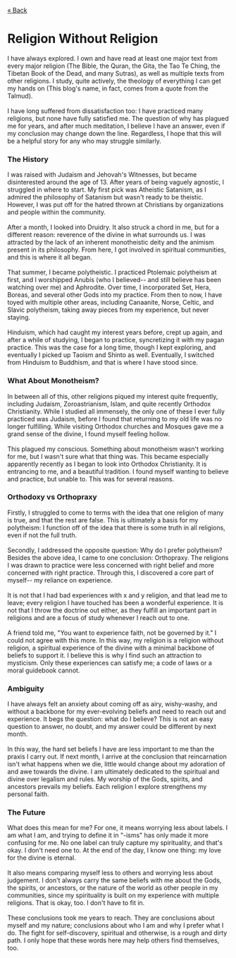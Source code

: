 [« Back](https://jademoroes.github.io/essays/home)<br>
# Religion Without Religion<br>
I have always explored. I own and have read at least one major text from every major religion (The Bible, the Quran, the Gita, the Tao Te Ching, the Tibetan Book of the Dead, and many Sutras), as well as multiple texts from other religions. I study, quite actively, the theology of everything I can get my hands on (This blog's name, in fact, comes from a quote from the Talmud).<br>
<br>
I have long suffered from dissatisfaction too: I have practiced many religions, but none have fully satisfied me. The question of why has plagued me for years, and after much meditation, I believe I have an answer, even if my conclusion may change down the line. Regardless, I hope that this will be a helpful story for any who may struggle similarly.<br>
### The History<br>
I was raised with Judaism and Jehovah's Witnesses, but became disinterested around the age of 13. After years of being vaguely agnostic, I struggled in where to start. My first pick was Atheistic Satanism, as I admired the philosophy of Satanism but wasn't ready to be theistic. However, I was put off for the hatred thrown at Christians by organizations and people within the community. <br>
<br>
After a month, I looked into Druidry. It also struck a chord in me, but for a different reason: reverence of the divine in what surrounds us. I was attracted by the lack of an inherent monotheistic deity and the animism present in its philosophy. From here, I got involved in spiritual communities, and this is where it all began.<br>
<br>
That summer, I became polytheistic. I practiced Ptolemaic polytheism at first, and I worshipped Anubis (who I believed-- and still believe has been watching over me) and Aphrodite. Over time, I incorporated Set, Hera, Boreas, and several other Gods into my practice. From then to now, I have toyed with multiple other areas, including Canaanite, Norse, Celtic, and Slavic polytheism, taking away pieces from my experience, but never staying.<br>
<br>
Hinduism, which had caught my interest years before, crept up again, and after a while of studying, I began to practice, syncretizing it with my pagan practice. This was the case for a long time, though I kept exploring, and eventually I picked up Taoism and Shinto as well. Eventually, I switched from Hinduism to Buddhism, and that is where I have stood since.<br>
### What About Monotheism?<br>
In between all of this, other religions piqued my interest quite frequently, including Judaism, Zoroastrianism, Islam, and quite recently Orthodox Christianity. While I studied all immensely, the only one of these I ever fully practiced was Judaism, before I found that ​returning to my old life was no longer fulfilling. While visiting Orthodox churches and Mosques gave me a grand sense of the divine, I found myself feeling hollow.<br>
<br>
This plagued my conscious. Something about monotheism wasn't working for me, but I wasn't sure what that thing was. This became especially apparently recently as I began to look into Orthodox Christianity. It is entrancing to me, and a beautiful tradition. I found myself wanting to believe and practice, but unable to. This was for several reasons.<br>
### Orthodoxy vs Orthopraxy<br>
Firstly, I struggled to come to terms with the idea that one religion of many is true, and that the rest are false. This is ultimately a basis for my polytheism: I function off of the idea that there is some truth in all religions, even if not the full truth. <br>
<br>
Secondly, I addressed the opposite question: Why do I prefer polytheism? Besides the above idea, I came to one conclusion: Orthopraxy. The religions I was drawn to practice were less concerned with right belief and more concerned with right practice. Through this, I discovered a core part of myself-- my reliance on experience. <br>
<br>
It is not that I had bad experiences with x and y religion, and that lead me to leave; every religion I have touched has been a wonderful experience. It is not that I throw the doctrine out either, as they fulfill an important part in religions and are a focus of study whenever I reach out to one.<br>
<br>
A friend told me, "You want to experience faith, not be governed by it." I could not agree with this more. In this way, my religion is a religion without religion, a spiritual experience of the divine with a minimal backbone of beliefs to support it. I believe this is why I find such an attraction to mysticism. Only these experiences can satisfy me; a code of laws or a moral guidebook cannot. <br>
### Ambiguity <br>
I have always felt an anxiety about coming off as airy, wishy-washy, and without a backbone for my ever-evolving beliefs and need to reach out and experience. It begs the question: what do I believe? This is not an easy question to answer, no doubt, and my answer could be different by next month.<br>
<br>
In this way, the hard set beliefs I have are less important to me than the praxis I carry out. If next month, I arrive at the conclusion that reincarnation isn't what happens when we die, little would change about my adoration of and awe towards the divine. I am ultimately dedicated to the spiritual and divine over legalism and rules. My worship of the Gods, spirits, and ancestors prevails my beliefs. Each religion I explore strengthens my personal faith.<br>
### The Future
What does this mean for me? For one, it means worrying less about labels. I am what I am, and trying to define it in "-isms" has only made it more confusing for me. No one label can truly capture my spirituality, and that's okay. I don't need one to. At the end of the day, I know one thing: my love for the divine is eternal.<br>
<br>
It also means comparing myself less to others and worrying less about judgement. I don't always carry the same beliefs with me about the Gods, the spirits, or ancestors, or the nature of the world as other people in my communities, since my spirituality is built on my experience with multiple religions. That is okay, too. I don't have to fit in. <br>
<br>
These conclusions took me years to reach. They are conclusions about myself and my nature; conclusions about who I am and why I prefer what I do. The fight for self-discovery, spiritual and otherwise, is a rough and dirty path. I only hope that these words here may help others find themselves, too. <br>
